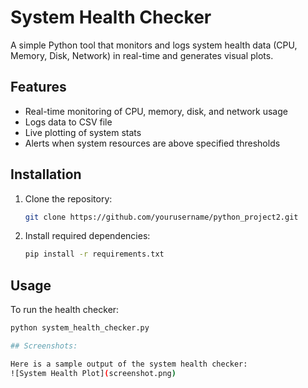 # System Health Checker

A simple Python tool that monitors and logs system health data (CPU, Memory, Disk, Network) in real-time and generates visual plots.

## Features
- Real-time monitoring of CPU, memory, disk, and network usage
- Logs data to CSV file
- Live plotting of system stats
- Alerts when system resources are above specified thresholds

## Installation

1. Clone the repository:
    ```bash
    git clone https://github.com/yourusername/python_project2.git
    ```
2. Install required dependencies:
    ```bash
    pip install -r requirements.txt
    ```

## Usage

To run the health checker:
```bash
python system_health_checker.py

## Screenshots:

Here is a sample output of the system health checker:
![System Health Plot](screenshot.png)
